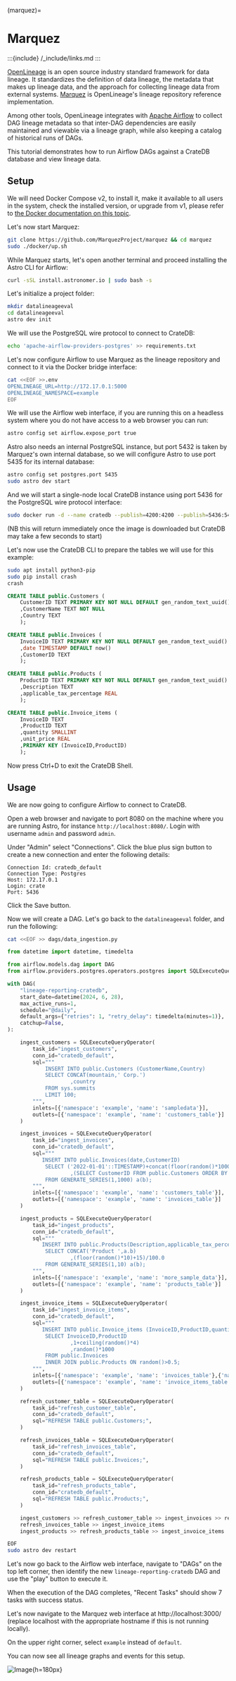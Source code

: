 (marquez)=
# Marquez

:::{include} /_include/links.md
:::

[OpenLineage] is an open source industry standard framework for data lineage.
It standardizes the definition of data lineage, the metadata that makes up
lineage data, and the approach for collecting lineage data from external systems.
[Marquez] is OpenLineage's lineage repository reference implementation.

Among other tools, OpenLineage integrates with [Apache Airflow] to collect
DAG lineage metadata so that inter-DAG dependencies are easily maintained
and viewable via a lineage graph, while also keeping a catalog of historical
runs of DAGs.

This tutorial demonstrates how to run Airflow DAGs against a
CrateDB database and view lineage data.

## Setup

We will need Docker Compose v2, to install it, make it available to all users in the system, check the installed version, or upgrade from v1, please refer to [the Docker documentation on this topic].

Let's now start Marquez:

```bash
git clone https://github.com/MarquezProject/marquez && cd marquez
sudo ./docker/up.sh
```

While Marquez starts, let's open another terminal and proceed installing the Astro CLI for Airflow:

```bash
curl -sSL install.astronomer.io | sudo bash -s
```

Let's initialize a project folder:

```bash
mkdir datalineageeval
cd datalineageeval
astro dev init
```

We will use the PostgreSQL wire protocol to connect to CrateDB:

```bash
echo 'apache-airflow-providers-postgres' >> requirements.txt
```

Let's now configure Airflow to use Marquez as the lineage repository and connect to it via the Docker bridge interface:

```bash
cat <<EOF >>.env
OPENLINEAGE_URL=http://172.17.0.1:5000
OPENLINEAGE_NAMESPACE=example
EOF
```

We will use the Airflow web interface, if you are running this on a headless system where you do not have access to a web browser you can run:

```bash
astro config set airflow.expose_port true
``` 

Astro also needs an internal PostgreSQL instance, but port 5432 is taken by Marquez's own internal database, so we will configure Astro to use port 5435 for its internal database:

```bash
astro config set postgres.port 5435
sudo astro dev start
```

And we will start a single-node local CrateDB instance using port 5436 for the PostgreSQL wire protocol interface:

```bash
sudo docker run -d --name cratedb --publish=4200:4200 --publish=5436:5432 --env CRATE_HEAP_SIZE=1g crate/crate:5.9.5 -Cdiscovery.type=single-node
```

(NB this will return immediately once the image is downloaded but CrateDB may take a few seconds to start)


Let's now use the CrateDB CLI to prepare the tables we will use for this example:

```bash
sudo apt install python3-pip
sudo pip install crash
crash
```

```sql
CREATE TABLE public.Customers (
	CustomerID TEXT PRIMARY KEY NOT NULL DEFAULT gen_random_text_uuid()
	,CustomerName TEXT NOT NULL
	,Country TEXT
	);

CREATE TABLE public.Invoices (
	InvoiceID TEXT PRIMARY KEY NOT NULL DEFAULT gen_random_text_uuid()
	,date TIMESTAMP DEFAULT now()
	,CustomerID TEXT
	);

CREATE TABLE public.Products (
	ProductID TEXT PRIMARY KEY NOT NULL DEFAULT gen_random_text_uuid()
	,Description TEXT
	,applicable_tax_percentage REAL
	);

CREATE TABLE public.Invoice_items (
	InvoiceID TEXT
	,ProductID TEXT
	,quantity SMALLINT
	,unit_price REAL
	,PRIMARY KEY (InvoiceID,ProductID)
	);
```

Now press Ctrl+D to exit the CrateDB Shell.

## Usage

We are now going to configure Airflow to connect to CrateDB.

Open a web browser and navigate to port 8080 on the machine where you are running Astro, for instance `http://localhost:8080/`.
Login with username `admin` and password `admin`.

Under "Admin" select "Connections".
Click the blue plus sign button to create a new connection and enter the following details:

```
Connection Id: cratedb_default
Connection Type: Postgres
Host: 172.17.0.1
Login: crate
Port: 5436
```

Click the Save button.

Now we will create a DAG.
Let's go back to the `datalineageeval` folder, and run the following:

```bash
cat <<EOF >> dags/data_ingestion.py
```

```python
from datetime import datetime, timedelta

from airflow.models.dag import DAG
from airflow.providers.postgres.operators.postgres import SQLExecuteQueryOperator

with DAG(
    "lineage-reporting-cratedb",
    start_date=datetime(2024, 6, 28),
    max_active_runs=1,
    schedule="@daily",
    default_args={"retries": 1, "retry_delay": timedelta(minutes=1)},
    catchup=False,
):

    ingest_customers = SQLExecuteQueryOperator(
        task_id="ingest_customers",
        conn_id="cratedb_default",
        sql="""
            INSERT INTO public.Customers (CustomerName,Country)
			SELECT CONCAT(mountain,' Corp.')
					,country
			FROM sys.summits
			LIMIT 100;
        """,
		inlets=[{'namespace': 'example', 'name': 'sampledata'}],
		outlets=[{'namespace': 'example', 'name': 'customers_table'}]
    )

    ingest_invoices = SQLExecuteQueryOperator(
        task_id="ingest_invoices",
        conn_id="cratedb_default",
        sql="""
           INSERT INTO public.Invoices(date,CustomerID)
			SELECT ('2022-01-01'::TIMESTAMP)+concat(floor(random()*1000),' DAYS')::INTERVAL
					,(SELECT CustomerID FROM public.Customers ORDER BY random()+a.b LIMIT 1)
			FROM GENERATE_SERIES(1,1000) a(b);
        """,
		inlets=[{'namespace': 'example', 'name': 'customers_table'}],
		outlets=[{'namespace': 'example', 'name': 'invoices_table'}]
    )

    ingest_products = SQLExecuteQueryOperator(
        task_id="ingest_products",
        conn_id="cratedb_default",
        sql="""
           INSERT INTO public.Products(Description,applicable_tax_percentage)
			SELECT CONCAT('Product ',a.b)
					,(floor(random()*10)+15)/100.0
			FROM GENERATE_SERIES(1,10) a(b);
        """,
		inlets=[{'namespace': 'example', 'name': 'more_sample_data'}],
		outlets=[{'namespace': 'example', 'name': 'products_table'}]			
    )

    ingest_invoice_items = SQLExecuteQueryOperator(
        task_id="ingest_invoice_items",
        conn_id="cratedb_default",
        sql="""
           INSERT INTO public.Invoice_items (InvoiceID,ProductID,quantity,unit_price)
			SELECT InvoiceID,ProductID
					,1+ceiling(random()*4)
					,random()*1000
			FROM public.Invoices
			INNER JOIN public.Products ON random()>0.5;
        """,
		inlets=[{'namespace': 'example', 'name': 'invoices_table'},{'namespace': 'example', 'name': 'products_table'}],
		outlets=[{'namespace': 'example', 'name': 'invoice_items_table'}]			
    )

    refresh_customer_table = SQLExecuteQueryOperator(
        task_id="refresh_customer_table",
        conn_id="cratedb_default",
        sql="REFRESH TABLE public.Customers;",
    )

    refresh_invoices_table = SQLExecuteQueryOperator(
        task_id="refresh_invoices_table",
        conn_id="cratedb_default",
        sql="REFRESH TABLE public.Invoices;",
    )

    refresh_products_table = SQLExecuteQueryOperator(
        task_id="refresh_products_table",
        conn_id="cratedb_default",
        sql="REFRESH TABLE public.Products;",
    )

    ingest_customers >> refresh_customer_table >> ingest_invoices >> refresh_invoices_table
    refresh_invoices_table >> ingest_invoice_items
    ingest_products >> refresh_products_table >> ingest_invoice_items
```

```bash
EOF
sudo astro dev restart
```

Let's now go back to the Airflow web interface, navigate to "DAGs" on the top left corner, then identify the new `lineage-reporting-cratedb` DAG and use the "play" button to execute it.

When the execution of the DAG completes, "Recent Tasks" should show 7 tasks with success status.

Let's now navigate to the Marquez web interface at http://localhost:3000/ (replace localhost with the appropriate hostname if this is not running locally).

On the upper right corner, select `example` instead of `default`.

You can now see all lineage graphs and events for this setup.

![Image](/_assets/img/integrations/marquez/marquez-lineage.png){h=180px}


[Marquez]: https://github.com/MarquezProject/marquez
[OpenLineage]: https://openlineage.io/
[Apache Airflow]: https://airflow.apache.org/
[the Docker documentation on this topic]: https://docs.docker.com/compose/install/linux/